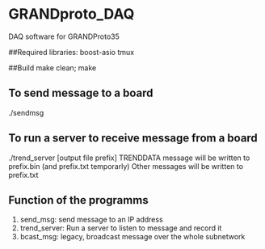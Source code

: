 # GRANDproto_DAQ
DAQ software for GRANDProto35

##Required libraries:
boost-asio
tmux

##Build
make clean; make

## To send message to a board
./sendmsg <dest IP addr> <port> <cfg file>

## To run a server to receive message from a board
./trend_server <port> [output file prefix]
TRENDDATA message will be written to prefix.bin (and prefix.txt temporarly)
Other messages will be written to prefix.txt

## Function of the programms
 1. send_msg: send message to an IP address
 2. trend_server: Run a server to listen to message and record it
 3. bcast_msg: legacy, broadcast message over the whole subnetwork
